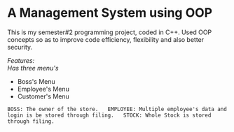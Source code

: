 # A Management System using OOP
This is my semester#2 programming project, coded in C++. Used OOP concepts so as to improve code efficiency, flexibility and also better security.

*Features:  
Has three menu's* 
- Boss's Menu 
- Employee's Menu
- Customer's Menu

`
BOSS: The owner of the store.  
EMPLOYEE: Multiple employee's data and login is be stored through filing.  
STOCK: Whole Stock is stored through filing.
`
